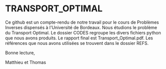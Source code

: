 # TRANSPORT_OPTIMAL

Ce github est un compte-rendu de notre travail pour le cours de Problèmes Inverses dispensés à l'Université de Bordeaux.
Nous étudions le problème du Transport Optimal. Le dossier CODES regroupe les divers fichiers python que nous avons produits.
Le rapport final est Transport_Optimal.pdf. Les références que nous avons utilisées se trouvent dans le dossier REFS.

Bonne lecture,

Matthieu et Thomas
